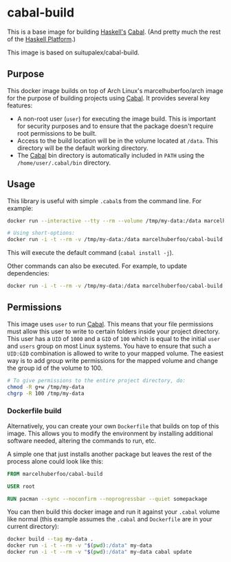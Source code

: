 # cabal-build
This is a base image for building [Haskell's][haskell] [Cabal][cabal]. (And 
pretty much the rest of the [Haskell Platform][haskell-platform].)

This image is based on suitupalex/cabal-build.

## Purpose
This docker image builds on top of Arch Linux's marcelhuberfoo/arch image for the
purpose of building projects using [Cabal][cabal].  It provides several key features:

* A non-root user (`user`) for executing the image build.  This is important
  for security purposes and to ensure that the package doesn't require root
  permissions to be built.
* Access to the build location will be in the volume located at `/data`.  This
  directory will be the default working directory.
* The [Cabal][cabal] bin directory is automatically included in `PATH` using the
  `/home/user/.cabal/bin` directory.

## Usage
This library is useful with simple `.cabal`s from the command line.
For example:

```bash
docker run --interactive --tty --rm --volume /tmp/my-data:/data marcelhuberfoo/cabal-build

# Using short-options:
docker run -i -t --rm -v /tmp/my-data:/data marcelhuberfoo/cabal-build
```

This will execute the default command (`cabal install -j`).

Other commands can also be executed.  For example, to update dependencies:

```bash
docker run -i -t --rm -v /tmp/my-data:/data marcelhuberfoo/cabal-build cabal update
```

## Permissions
This image uses `user` to run [Cabal][cabal]. This means that your file permissions
must allow this user to write to certain folders inside your project directory. This user has a `UID` of `1000` and a `GID` of `100` which is equal to the initial `user` and `users` group on most
Linux systems. You have to ensure that such a `UID:GID` combination is allowed to write to
your mapped volume. The easiest way is to add group write permissions for the mapped volume
and change the group id of the volume to 100.

```bash
# To give permissions to the entire project directory, do:
chmod -R g+w /tmp/my-data
chgrp -R 100 /tmp/my-data
```

### Dockerfile build
Alternatively, you can create your own `Dockerfile` that builds on top of this
image.  This allows you to modify the environment by installing additional
software needed, altering the commands to run, etc.

A simple one that just installs another package but leaves the rest of the
process alone could look like this:

```dockerfile
FROM marcelhuberfoo/cabal-build

USER root

RUN pacman --sync --noconfirm --noprogressbar --quiet somepackage
```

You can then build this docker image and run it against your `.cabal`
volume like normal (this example assumes the `.cabal` and `Dockerfile` are
in your current directory):

```bash
docker build --tag my-data .
docker run -i -t --rm -v "$(pwd):/data" my-data
docker run -i -t --rm -v "$(pwd):/data" my-data cabal update
```

[haskell]: https://haskell.org
[cabal]: https://haskell.org/haskellwiki/Cabal
[haskell-platform]: https://haskell.org/platform
[nubs]: https://registry.hub.docker.com/u/nubs/npm-build/

